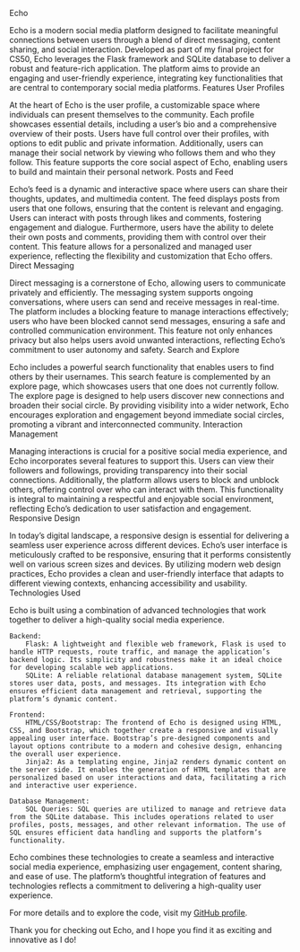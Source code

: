 Echo

Echo is a modern social media platform designed to facilitate meaningful connections between users through a blend of direct messaging, content sharing, and social interaction. Developed as part of my final project for CS50, Echo leverages the Flask framework and SQLite database to deliver a robust and feature-rich application. The platform aims to provide an engaging and user-friendly experience, integrating key functionalities that are central to contemporary social media platforms.
Features
User Profiles

At the heart of Echo is the user profile, a customizable space where individuals can present themselves to the community. Each profile showcases essential details, including a user’s bio and a comprehensive overview of their posts. Users have full control over their profiles, with options to edit public and private information. Additionally, users can manage their social network by viewing who follows them and who they follow. This feature supports the core social aspect of Echo, enabling users to build and maintain their personal network.
Posts and Feed

Echo’s feed is a dynamic and interactive space where users can share their thoughts, updates, and multimedia content. The feed displays posts from users that one follows, ensuring that the content is relevant and engaging. Users can interact with posts through likes and comments, fostering engagement and dialogue. Furthermore, users have the ability to delete their own posts and comments, providing them with control over their content. This feature allows for a personalized and managed user experience, reflecting the flexibility and customization that Echo offers.
Direct Messaging

Direct messaging is a cornerstone of Echo, allowing users to communicate privately and efficiently. The messaging system supports ongoing conversations, where users can send and receive messages in real-time. The platform includes a blocking feature to manage interactions effectively; users who have been blocked cannot send messages, ensuring a safe and controlled communication environment. This feature not only enhances privacy but also helps users avoid unwanted interactions, reflecting Echo’s commitment to user autonomy and safety.
Search and Explore

Echo includes a powerful search functionality that enables users to find others by their usernames. This search feature is complemented by an explore page, which showcases users that one does not currently follow. The explore page is designed to help users discover new connections and broaden their social circle. By providing visibility into a wider network, Echo encourages exploration and engagement beyond immediate social circles, promoting a vibrant and interconnected community.
Interaction Management

Managing interactions is crucial for a positive social media experience, and Echo incorporates several features to support this. Users can view their followers and followings, providing transparency into their social connections. Additionally, the platform allows users to block and unblock others, offering control over who can interact with them. This functionality is integral to maintaining a respectful and enjoyable social environment, reflecting Echo’s dedication to user satisfaction and engagement.
Responsive Design

In today’s digital landscape, a responsive design is essential for delivering a seamless user experience across different devices. Echo’s user interface is meticulously crafted to be responsive, ensuring that it performs consistently well on various screen sizes and devices. By utilizing modern web design practices, Echo provides a clean and user-friendly interface that adapts to different viewing contexts, enhancing accessibility and usability.
Technologies Used

Echo is built using a combination of advanced technologies that work together to deliver a high-quality social media experience.

    Backend:
        Flask: A lightweight and flexible web framework, Flask is used to handle HTTP requests, route traffic, and manage the application’s backend logic. Its simplicity and robustness make it an ideal choice for developing scalable web applications.
        SQLite: A reliable relational database management system, SQLite stores user data, posts, and messages. Its integration with Echo ensures efficient data management and retrieval, supporting the platform’s dynamic content.

    Frontend:
        HTML/CSS/Bootstrap: The frontend of Echo is designed using HTML, CSS, and Bootstrap, which together create a responsive and visually appealing user interface. Bootstrap’s pre-designed components and layout options contribute to a modern and cohesive design, enhancing the overall user experience.
        Jinja2: As a templating engine, Jinja2 renders dynamic content on the server side. It enables the generation of HTML templates that are personalized based on user interactions and data, facilitating a rich and interactive user experience.

    Database Management:
        SQL Queries: SQL queries are utilized to manage and retrieve data from the SQLite database. This includes operations related to user profiles, posts, messages, and other relevant information. The use of SQL ensures efficient data handling and supports the platform’s functionality.

Echo combines these technologies to create a seamless and interactive social media experience, emphasizing user engagement, content sharing, and ease of use. The platform’s thoughtful integration of features and technologies reflects a commitment to delivering a high-quality user experience.

For more details and to explore the code, visit my <a href="https://github.com/sandry24">GitHub profile</a>.

Thank you for checking out Echo, and I hope you find it as exciting and innovative as I do!